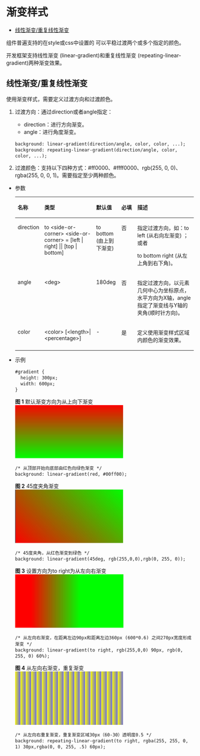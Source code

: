 # 渐变样式<a name="ZH-CN_TOPIC_0000001164290704"></a>

-   [线性渐变/重复线性渐变](#zh-cn_topic_0000001127284866_s9fb0b2412d2843e4b06e05acc39dc394)

组件普遍支持的在style或css中设置的 可以平稳过渡两个或多个指定的颜色。

开发框架支持线性渐变 \(linear-gradient\)和重复线性渐变 \(repeating-linear-gradient\)两种渐变效果。

## 线性渐变/重复线性渐变<a name="zh-cn_topic_0000001127284866_s9fb0b2412d2843e4b06e05acc39dc394"></a>

使用渐变样式，需要定义过渡方向和过渡颜色。

1.  过渡方向：通过direction或者angle指定：

    -   direction：进行方向渐变。
    -   angle：进行角度渐变。

    ```
    background: linear-gradient(direction/angle, color, color, ...);
    background: repeating-linear-gradient(direction/angle, color, color, ...);
    ```

2.  过渡颜色：支持以下四种方式：\#ff0000、\#ffff0000、rgb\(255, 0, 0\)、rgba\(255, 0, 0, 1\)。需要指定至少两种颜色。

-   参数

    <a name="zh-cn_topic_0000001127284866_tbec24098117142bc8e59e180f6a2cbed"></a>
    <table><thead align="left"><tr id="zh-cn_topic_0000001127284866_r74a4b97fb46b429ab94909799d5aa057"><th class="cellrowborder" valign="top" width="13.13131313131313%" id="mcps1.1.6.1.1"><p id="zh-cn_topic_0000001127284866_a7a35c17dc8684775a8d4ce9fa2498b53"><a name="zh-cn_topic_0000001127284866_a7a35c17dc8684775a8d4ce9fa2498b53"></a><a name="zh-cn_topic_0000001127284866_a7a35c17dc8684775a8d4ce9fa2498b53"></a>名称</p>
    </th>
    <th class="cellrowborder" valign="top" width="29.292929292929294%" id="mcps1.1.6.1.2"><p id="zh-cn_topic_0000001127284866_ae1621e9d7be54b608b04d6e59e386fa8"><a name="zh-cn_topic_0000001127284866_ae1621e9d7be54b608b04d6e59e386fa8"></a><a name="zh-cn_topic_0000001127284866_ae1621e9d7be54b608b04d6e59e386fa8"></a>类型</p>
    </th>
    <th class="cellrowborder" valign="top" width="14.14141414141414%" id="mcps1.1.6.1.3"><p id="zh-cn_topic_0000001127284866_a58edb9b081d74f8aaeecee41af5f8a11"><a name="zh-cn_topic_0000001127284866_a58edb9b081d74f8aaeecee41af5f8a11"></a><a name="zh-cn_topic_0000001127284866_a58edb9b081d74f8aaeecee41af5f8a11"></a>默认值</p>
    </th>
    <th class="cellrowborder" valign="top" width="9.09090909090909%" id="mcps1.1.6.1.4"><p id="zh-cn_topic_0000001127284866_a69d42c9602a0464eb484093c6cb89261"><a name="zh-cn_topic_0000001127284866_a69d42c9602a0464eb484093c6cb89261"></a><a name="zh-cn_topic_0000001127284866_a69d42c9602a0464eb484093c6cb89261"></a>必填</p>
    </th>
    <th class="cellrowborder" valign="top" width="34.34343434343434%" id="mcps1.1.6.1.5"><p id="zh-cn_topic_0000001127284866_a55bc093362f04d8dbcb4343d3e80f940"><a name="zh-cn_topic_0000001127284866_a55bc093362f04d8dbcb4343d3e80f940"></a><a name="zh-cn_topic_0000001127284866_a55bc093362f04d8dbcb4343d3e80f940"></a>描述</p>
    </th>
    </tr>
    </thead>
    <tbody><tr id="zh-cn_topic_0000001127284866_rdbe9ecbd3a3442b48d39860444d96cf8"><td class="cellrowborder" valign="top" width="13.13131313131313%" headers="mcps1.1.6.1.1 "><p id="zh-cn_topic_0000001127284866_a963cbdb8589b42b785dd1fa4892839bb"><a name="zh-cn_topic_0000001127284866_a963cbdb8589b42b785dd1fa4892839bb"></a><a name="zh-cn_topic_0000001127284866_a963cbdb8589b42b785dd1fa4892839bb"></a>direction</p>
    </td>
    <td class="cellrowborder" valign="top" width="29.292929292929294%" headers="mcps1.1.6.1.2 "><p id="zh-cn_topic_0000001127284866_ab54d4ccb681c46f7bcc4e5d702fc8b30"><a name="zh-cn_topic_0000001127284866_ab54d4ccb681c46f7bcc4e5d702fc8b30"></a><a name="zh-cn_topic_0000001127284866_ab54d4ccb681c46f7bcc4e5d702fc8b30"></a>to &lt;side-or-corner&gt;  &lt;side-or-corner&gt; = [left | right] || [top | bottom]</p>
    </td>
    <td class="cellrowborder" valign="top" width="14.14141414141414%" headers="mcps1.1.6.1.3 "><p id="zh-cn_topic_0000001127284866_a52342ab36286439b89baabf1b7a0096f"><a name="zh-cn_topic_0000001127284866_a52342ab36286439b89baabf1b7a0096f"></a><a name="zh-cn_topic_0000001127284866_a52342ab36286439b89baabf1b7a0096f"></a>to bottom (由上到下渐变)</p>
    </td>
    <td class="cellrowborder" valign="top" width="9.09090909090909%" headers="mcps1.1.6.1.4 "><p id="zh-cn_topic_0000001127284866_a92b9128925dc4acdbef5bfaf6af1b93d"><a name="zh-cn_topic_0000001127284866_a92b9128925dc4acdbef5bfaf6af1b93d"></a><a name="zh-cn_topic_0000001127284866_a92b9128925dc4acdbef5bfaf6af1b93d"></a>否</p>
    </td>
    <td class="cellrowborder" valign="top" width="34.34343434343434%" headers="mcps1.1.6.1.5 "><p id="zh-cn_topic_0000001127284866_a1351d071b6d54f7084bdc7e4f15c7e72"><a name="zh-cn_topic_0000001127284866_a1351d071b6d54f7084bdc7e4f15c7e72"></a><a name="zh-cn_topic_0000001127284866_a1351d071b6d54f7084bdc7e4f15c7e72"></a>指定过渡方向，如：to left (从右向左渐变)  ；或者</p>
    <p id="zh-cn_topic_0000001127284866_a8146911b819748f0890e86cdf0fecc20"><a name="zh-cn_topic_0000001127284866_a8146911b819748f0890e86cdf0fecc20"></a><a name="zh-cn_topic_0000001127284866_a8146911b819748f0890e86cdf0fecc20"></a>to bottom right (从左上角到右下角)。</p>
    </td>
    </tr>
    <tr id="zh-cn_topic_0000001127284866_r6cdda990326c445283ef0188ad38a764"><td class="cellrowborder" valign="top" width="13.13131313131313%" headers="mcps1.1.6.1.1 "><p id="zh-cn_topic_0000001127284866_ada09dad6eade41edaa02a6a85e32b884"><a name="zh-cn_topic_0000001127284866_ada09dad6eade41edaa02a6a85e32b884"></a><a name="zh-cn_topic_0000001127284866_ada09dad6eade41edaa02a6a85e32b884"></a>angle</p>
    </td>
    <td class="cellrowborder" valign="top" width="29.292929292929294%" headers="mcps1.1.6.1.2 "><p id="zh-cn_topic_0000001127284866_ad9728bbfb4304c148051212f59c32096"><a name="zh-cn_topic_0000001127284866_ad9728bbfb4304c148051212f59c32096"></a><a name="zh-cn_topic_0000001127284866_ad9728bbfb4304c148051212f59c32096"></a>&lt;deg&gt;</p>
    </td>
    <td class="cellrowborder" valign="top" width="14.14141414141414%" headers="mcps1.1.6.1.3 "><p id="zh-cn_topic_0000001127284866_ac59bbfd4b50c44e8be93a9c8fb1039d0"><a name="zh-cn_topic_0000001127284866_ac59bbfd4b50c44e8be93a9c8fb1039d0"></a><a name="zh-cn_topic_0000001127284866_ac59bbfd4b50c44e8be93a9c8fb1039d0"></a>180deg</p>
    </td>
    <td class="cellrowborder" valign="top" width="9.09090909090909%" headers="mcps1.1.6.1.4 "><p id="zh-cn_topic_0000001127284866_ae6853c652f2c414b8b2eee535d838115"><a name="zh-cn_topic_0000001127284866_ae6853c652f2c414b8b2eee535d838115"></a><a name="zh-cn_topic_0000001127284866_ae6853c652f2c414b8b2eee535d838115"></a>否</p>
    </td>
    <td class="cellrowborder" valign="top" width="34.34343434343434%" headers="mcps1.1.6.1.5 "><p id="zh-cn_topic_0000001127284866_a88b591f082704070b5b802aa11442816"><a name="zh-cn_topic_0000001127284866_a88b591f082704070b5b802aa11442816"></a><a name="zh-cn_topic_0000001127284866_a88b591f082704070b5b802aa11442816"></a>指定过渡方向，以元素几何中心为坐标原点，水平方向为X轴，angle指定了渐变线与Y轴的夹角(顺时针方向)。</p>
    </td>
    </tr>
    <tr id="zh-cn_topic_0000001127284866_r5f48e6c55e0c44b7adb0bb77eb12ce04"><td class="cellrowborder" valign="top" width="13.13131313131313%" headers="mcps1.1.6.1.1 "><p id="zh-cn_topic_0000001127284866_a8aba9a5fa61b4a9ab6eaaa0b840cd463"><a name="zh-cn_topic_0000001127284866_a8aba9a5fa61b4a9ab6eaaa0b840cd463"></a><a name="zh-cn_topic_0000001127284866_a8aba9a5fa61b4a9ab6eaaa0b840cd463"></a>color</p>
    </td>
    <td class="cellrowborder" valign="top" width="29.292929292929294%" headers="mcps1.1.6.1.2 "><p id="zh-cn_topic_0000001127284866_a1402dc10b0c940b799d3330682496908"><a name="zh-cn_topic_0000001127284866_a1402dc10b0c940b799d3330682496908"></a><a name="zh-cn_topic_0000001127284866_a1402dc10b0c940b799d3330682496908"></a>&lt;color&gt; [&lt;length&gt;|&lt;percentage&gt;]</p>
    </td>
    <td class="cellrowborder" valign="top" width="14.14141414141414%" headers="mcps1.1.6.1.3 "><p id="zh-cn_topic_0000001127284866_a630e796e57164b71aa934fc8bcc87455"><a name="zh-cn_topic_0000001127284866_a630e796e57164b71aa934fc8bcc87455"></a><a name="zh-cn_topic_0000001127284866_a630e796e57164b71aa934fc8bcc87455"></a>-</p>
    </td>
    <td class="cellrowborder" valign="top" width="9.09090909090909%" headers="mcps1.1.6.1.4 "><p id="zh-cn_topic_0000001127284866_a81076bc36e3c4674b5186aee26a0ae73"><a name="zh-cn_topic_0000001127284866_a81076bc36e3c4674b5186aee26a0ae73"></a><a name="zh-cn_topic_0000001127284866_a81076bc36e3c4674b5186aee26a0ae73"></a>是</p>
    </td>
    <td class="cellrowborder" valign="top" width="34.34343434343434%" headers="mcps1.1.6.1.5 "><p id="zh-cn_topic_0000001127284866_a36325f0de58d4db6bf1c35678a0d8e70"><a name="zh-cn_topic_0000001127284866_a36325f0de58d4db6bf1c35678a0d8e70"></a><a name="zh-cn_topic_0000001127284866_a36325f0de58d4db6bf1c35678a0d8e70"></a>定义使用渐变样式区域内颜色的渐变效果。</p>
    </td>
    </tr>
    </tbody>
    </table>

-   示例

    ```
    #gradient {
      height: 300px;
      width: 600px;
    }
    ```

    **图 1**  默认渐变方向为从上向下渐变<a name="zh-cn_topic_0000001127284866_fd4af6346567d40febe33cb89b27cb797"></a>  
    ![](figures/默认渐变方向为从上向下渐变.png "默认渐变方向为从上向下渐变")

    ```
    /* 从顶部开始向底部由红色向绿色渐变 */
    background: linear-gradient(red, #00ff00);
    ```

    **图 2**  45度夹角渐变<a name="zh-cn_topic_0000001127284866_f2d14c573ff20422fa206c381b7e50a56"></a>  
    ![](figures/45度夹角渐变.png "45度夹角渐变")

    ```
    /* 45度夹角，从红色渐变到绿色 */
    background: linear-gradient(45deg, rgb(255,0,0),rgb(0, 255, 0));
    ```

    **图 3**  设置方向为to right为从左向右渐变<a name="zh-cn_topic_0000001127284866_fdd5bac2f37d14ab6b9dd68cdc40df08c"></a>  
    ![](figures/设置方向为to-right为从左向右渐变.png "设置方向为to-right为从左向右渐变")

    ```
    /* 从左向右渐变，在距离左边90px和距离左边360px (600*0.6) 之间270px宽度形成渐变 */
    background: linear-gradient(to right, rgb(255,0,0) 90px, rgb(0, 255, 0) 60%);
    ```

    **图 4**  从左向右渐变，重复渐变<a name="zh-cn_topic_0000001127284866_fb33af9507d004041ba9394434e73a7c9"></a>  
    ![](figures/从左向右渐变-重复渐变.png "从左向右渐变-重复渐变")

    ```
    /* 从左向右重复渐变，重复渐变区域30px（60-30）透明度0.5 */
    background: repeating-linear-gradient(to right, rgba(255, 255, 0, 1) 30px,rgba(0, 0, 255, .5) 60px);
    ```


